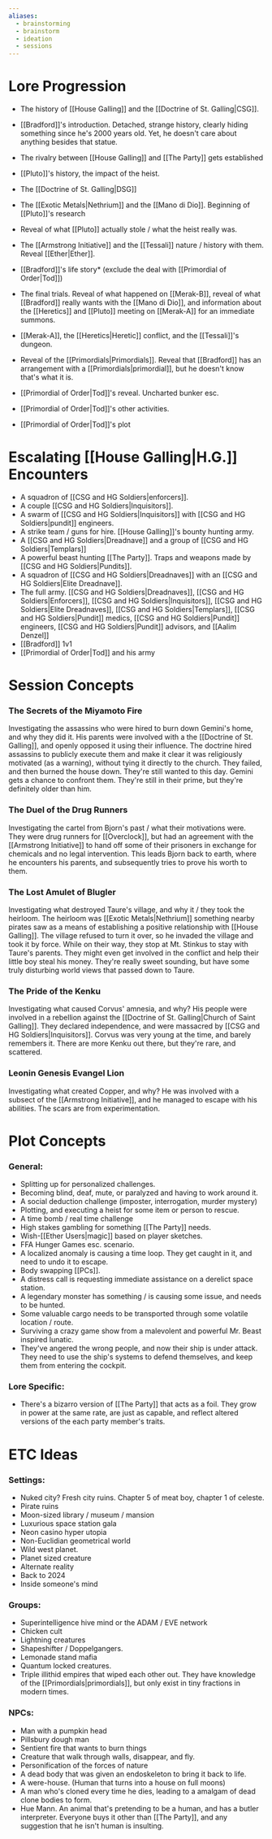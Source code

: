 ```yaml
---
aliases:
  - brainstorming
  - brainstorm
  - ideation
  - sessions
---
```


# Lore Progression
- The history of [[House Galling]] and the [[Doctrine of St. Galling|CSG]]. 
- [[Bradford]]'s introduction. Detached, strange history, clearly hiding something since he's 2000 years old. Yet, he doesn't care about anything besides that statue.
- The rivalry between [[House Galling]] and [[The Party]] gets established
- [[Pluto]]'s history, the impact of the heist. 

- The [[Doctrine of St. Galling|DSG]] 
- The [[Exotic Metals|Nethrium]] and the [[Mano di Dio]]. Beginning of [[Pluto]]'s research
- Reveal of what [[Pluto]] actually stole / what the heist really was. 
- The [[Armstrong Initiative]] and the [[Tessali]] nature / history with them. Reveal [[Ether|Ether]].

- [[Bradford]]'s life story* (exclude the deal with [[Primordial of Order|Tod]])
- The final trials. Reveal of what happened on [[Merak-B]], reveal of what [[Bradford]] really wants with the [[Mano di Dio]], and information about the [[Heretics]] and [[Pluto]] meeting on [[Merak-A]] for an immediate summons. 
- [[Merak-A]], the [[Heretics|Heretic]] conflict, and the [[Tessali]]'s dungeon. 
- Reveal of the [[Primordials|Primordials]]. Reveal that [[Bradford]] has an arrangement with a [[Primordials|primordial]], but he doesn't know that's what it is. 

- [[Primordial of Order|Tod]]'s reveal. Uncharted bunker esc. 
- [[Primordial of Order|Tod]]'s other activities.
- [[Primordial of Order|Tod]]'s plot 
# Escalating [[House Galling|H.G.]] Encounters
- A squadron of [[CSG and HG Soldiers|enforcers]].
- A couple [[CSG and HG Soldiers|Inquisitors]].
- A swarm of [[CSG and HG Soldiers|Inquisitors]] with [[CSG and HG Soldiers|pundit]] engineers. 
- A strike team / guns for hire. [[House Galling]]'s bounty hunting army.
- A [[CSG and HG Soldiers|Dreadnave]] and a group of [[CSG and HG Soldiers|Templars]]
- A powerful beast hunting [[The Party]]. Traps and weapons made by [[CSG and HG Soldiers|Pundits]].
- A squadron of [[CSG and HG Soldiers|Dreadnaves]] with an [[CSG and HG Soldiers|Elite Dreadnave]].
- The full army. [[CSG and HG Soldiers|Dreadnaves]], [[CSG and HG Soldiers|Enforcers]], [[CSG and HG Soldiers|Inquisitors]], [[CSG and HG Soldiers|Elite Dreadnaves]], [[CSG and HG Soldiers|Templars]], [[CSG and HG Soldiers|Pundit]] medics, [[CSG and HG Soldiers|Pundit]] engineers, [[CSG and HG Soldiers|Pundit]] advisors, and [[Aalim Denzel]]
- [[Bradford]] 1v1
- [[Primordial of Order|Tod]] and his army


# Session Concepts
### The Secrets of the Miyamoto Fire
Investigating the assassins who were hired to burn down Gemini's home, and why they did it. His parents were involved with a the [[Doctrine of St. Galling]], and openly opposed it using their influence. The doctrine hired assassins to publicly execute them and make it clear it was religiously motivated (as a warning), without tying it directly to the church. They failed, and then burned the house down. They're still wanted to this day. Gemini gets a chance to confront them. They're still in their prime, but they're definitely older than him. 

### The Duel of the Drug Runners
Investigating the cartel from Bjorn's past / what their motivations were. They were drug runners for [[Overclock]], but had an agreement with the [[Armstrong Initiative]] to hand off some of their prisoners in exchange for chemicals and no legal intervention. 
This leads Bjorn back to earth, where he encounters his parents, and subsequently tries to prove his worth to them. 

### The Lost Amulet of Blugler
Investigating what destroyed Taure's village, and why it / they took the heirloom. The heirloom was [[Exotic Metals|Nethrium]] something nearby pirates saw as a means of establishing a positive relationship with [[House Galling]]. The village refused to turn it over, so he invaded the village and took it by force. 
While on their way, they stop at Mt. Stinkus to stay with Taure's parents. They might even get involved in the conflict and help their little boy steal his money. They're really sweet sounding, but have some truly disturbing world views that passed down to Taure. 

### The Pride of the Kenku
Investigating what caused Corvus' amnesia, and why? His people were involved in a rebellion against the [[Doctrine of St. Galling|Church of Saint Galling]]. They declared independence, and were massacred by [[CSG and HG Soldiers|Inquisitors]]. Corvus was very young at the time, and barely remembers it. There are more Kenku out there, but they're rare, and scattered. 

### Leonin Genesis Evangel Lion 
Investigating what created Copper, and why? He was involved with a subsect of the [[Armstrong Initiative]], and he managed to escape with his abilities. The scars are from experimentation.

# Plot Concepts
### General:
- Splitting up for personalized challenges.
- Becoming blind, deaf, mute, or paralyzed and having to work around it. 
- A social deduction challenge (imposter, interrogation, murder mystery)
- Plotting, and executing a heist for some item or person to rescue. 
- A time bomb / real time challenge
- High stakes gambling for something [[The Party]] needs.
- Wish-[[Ether Users|magic]] based on player sketches.
- FFA Hunger Games esc. scenario. 
- A localized anomaly is causing a time loop. They get caught in it, and need to undo it to escape. 
- Body swapping [[PCs]]. 
- A distress call is requesting immediate assistance on a derelict space station. 
- A legendary monster has something / is causing some issue, and needs to be hunted. 
- Some valuable cargo needs to be transported through some volatile location / route. 
- Surviving a crazy game show from a malevolent and powerful Mr. Beast inspired lunatic. 
- They've angered the wrong people, and now their ship is under attack. They need to use the ship's systems to defend themselves, and keep them from entering the cockpit. 
### Lore Specific:
- There's a bizarro version of [[The Party]] that acts as a foil. They grow in power at the same rate, are just as capable, and reflect altered versions of the each party member's traits. 

# ETC Ideas
### Settings:
- Nuked city? Fresh city ruins. Chapter 5 of meat boy, chapter 1 of celeste. 
- Pirate ruins
- Moon-sized library / museum / mansion
- Luxurious space station gala
- Neon casino hyper utopia
- Non-Euclidian geometrical world
- Wild west planet. 
- Planet sized creature
- Alternate reality
- Back to 2024
- Inside someone's mind
### Groups:
- Superintelligence hive mind or the ADAM / EVE network
- Chicken cult
- Lightning creatures
- Shapeshifter / Doppelgangers. 
- Lemonade stand mafia
- Quantum locked creatures. 
- Triple illithid empires that wiped each other out. They have knowledge of the [[Primordials|primordials]], but only exist in tiny fractions in modern times. 
### NPCs:
- Man with a pumpkin head
- Pillsbury dough man
- Sentient fire that wants to burn things
- Creature that walk through walls, disappear, and fly. 
- Personification of the forces of nature
- A dead body that was given an endoskeleton to bring it back to life. 
- A were-house. (Human that turns into a house on full moons)
- A man who's cloned every time he dies, leading to a amalgam of dead clone bodies to form.
- Hue Mann. An animal that's pretending to be a human, and has a butler interpreter. Everyone buys it other than [[The Party]], and any suggestion that he isn't human is insulting. 